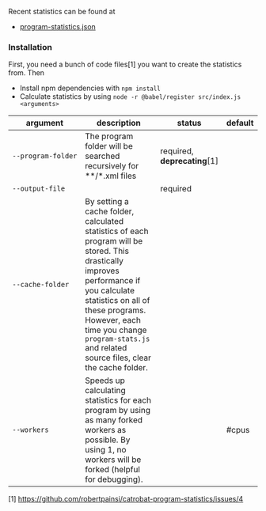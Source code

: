 Recent statistics can be found at

* [program-statistics.json](https://github.com/robertpainsi/robertpainsi.github.data/blob/master/catrobat/program-statistics.json)

### Installation

First, you need a bunch of code files[1] you want to create the statistics from. Then
* Install npm dependencies with `npm install`
* Calculate statistics by using `node ‑r @babel/register src/index.js <arguments>`

| argument | description | status | default |
| --- | --- |  --- | --- |
| `‑‑program‑folder` | The program folder will be searched recursively for \*\*/\*.xml files | required, **deprecating**[1] | |
| `‑‑output‑file` | | required |
| `‑‑cache‑folder` | By setting a cache folder, calculated statistics of each program will be stored. This drastically improves performance if you calculate statistics on all of these programs. However, each time you change `program‑stats.js` and related source files, clear the cache folder. | | |
| `‑‑workers` | Speeds up calculating statistics for each program by using as many forked workers as possible. By using 1, no workers will be forked (helpful for debugging). | | #cpus |

[1] https://github.com/robertpainsi/catrobat-program-statistics/issues/4
